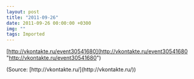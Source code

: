 ```yaml
---
layout: post
title: "2011-09-26"
date: 2011-09-26 00:00:00 +0300
img: ""
tags: Imported
---
```


[http://vkontakte.ru/event30541680](http://vkontakte.ru/event30541680 "http://vkontakte.ru/event30541680")

<div class="attribution">(<span>Source:</span> [http://vkontakte.ru/](http://vkontakte.ru/))</div>